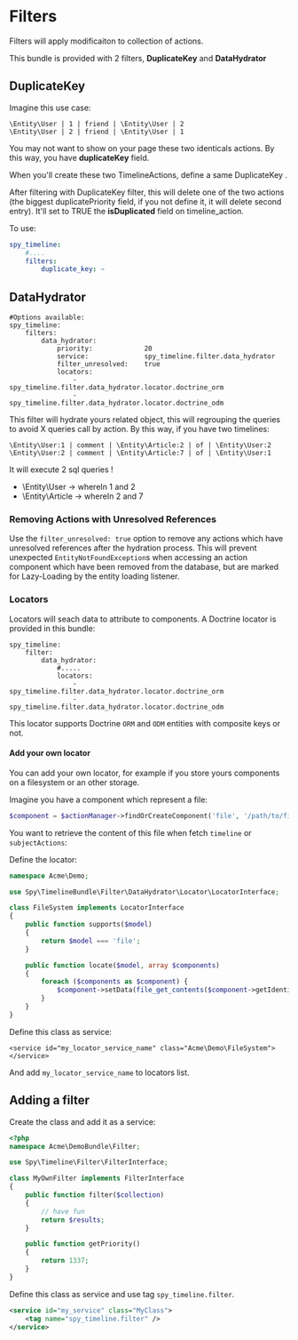 # Filters

Filters will apply modificaiton to collection of actions.

This bundle is provided with 2 filters, **DuplicateKey** and **DataHydrator**

## DuplicateKey

Imagine this use case:

    \Entity\User | 1 | friend | \Entity\User | 2
    \Entity\User | 2 | friend | \Entity\User | 1

You may not want to show on your page these two identicals actions. By this way, you have **duplicateKey** field.

When you'll create these two TimelineActions, define a same DuplicateKey .

After filtering with DuplicateKey filter, this will delete one of the two actions (the biggest duplicatePriority field, if you not define it, it will delete second entry).
It'll set to TRUE the **isDuplicated** field on timeline_action.

To use:

```yml
spy_timeline:
    #....
    filters:
        duplicate_key: ~
```

## DataHydrator

```
#Options available:
spy_timeline:
	filters:
		data_hydrator:
            priority:             20
            service:              spy_timeline.filter.data_hydrator
            filter_unresolved:    true
            locators:
                - spy_timeline.filter.data_hydrator.locator.doctrine_orm
                - spy_timeline.filter.data_hydrator.locator.doctrine_odm
```

This filter will hydrate yours related object, this will regrouping the queries to avoid X queries call by action.
By this way, if you have two timelines:

    \Entity\User:1 | comment | \Entity\Article:2 | of | \Entity\User:2
    \Entity\User:2 | comment | \Entity\Article:7 | of | \Entity\User:1

It will execute 2 sql queries !

* \Entity\User    -> whereIn 1 and 2
* \Entity\Article -> whereIn 2 and 7

### Removing Actions with Unresolved References
Use the `filter_unresolved: true` option to remove any actions which have unresolved references after the hydration process.
This will prevent unexpected `EntityNotFoundException`s when accessing an action component which have been removed
from the database, but are marked for Lazy-Loading by the entity loading listener.

### Locators

Locators will seach data to attribute to components. A Doctrine locator is provided in this bundle:

```
spy_timeline:
    filter:
        data_hydrator:
            #.....
            locators:
                - spy_timeline.filter.data_hydrator.locator.doctrine_orm
                - spy_timeline.filter.data_hydrator.locator.doctrine_odm
```

This locator supports Doctrine `ORM` and `ODM` entities with composite keys or not.

#### Add your own locator

You can add your own locator, for example if you store yours components on a filesystem or an other storage.

Imagine you have a component which represent a file:

```php
$component = $actionManager->findOrCreateComponent('file', '/path/to/file.txt');
```

You want to retrieve the content of this file when fetch `timeline` or `subjectActions`:

Define the locator:

```php
namespace Acme\Demo;

use Spy\TimelineBundle\Filter\DataHydrator\Locator\LocatorInterface;

class FileSystem implements LocatorInterface
{
    public function supports($model)
    {
        return $model === 'file';
    }

    public function locate($model, array $components)
    {
        foreach ($components as $component) {
            $component->setData(file_get_contents($component->getIdentifier()));
        }
    }
}
```

Define this class as service:

```
<service id="my_locator_service_name" class="Acme\Demo\FileSystem">
</service>
```

And add `my_locator_service_name` to locators list.

## Adding a filter

Create the class and add it as a service:

```php
<?php
namespace Acme\DemoBundle\Filter;

use Spy\Timeline\Filter\FilterInterface;

class MyOwnFilter implements FilterInterface
{
	public function filter($collection)
	{
		// have fun
		return $results;
	}

    public function getPriority()
    {
        return 1337;
    }
}
```

Define this class as service and use tag `spy_timeline.filter`.

```xml
<service id="my_service" class="MyClass">
    <tag name="spy_timeline.filter" />
</service>
```
